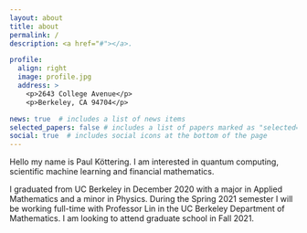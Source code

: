 ```yaml
---
layout: about
title: about
permalink: /
description: <a href="#"></a>.

profile:
  align: right
  image: profile.jpg
  address: >
    <p>2643 College Avenue</p>
    <p>Berkeley, CA 94704</p>

news: true  # includes a list of news items
selected_papers: false # includes a list of papers marked as "selected={true}"
social: true  # includes social icons at the bottom of the page
---
```


Hello my name is Paul K&ouml;ttering. I am interested in quantum computing, scientific machine learning and financial mathematics.

I graduated from UC Berkeley in December 2020 with a major in Applied Mathematics and a minor in Physics. During the Spring 2021 semester I will be working full-time with Professor Lin in the UC Berkeley Department of Mathematics. I am looking to attend graduate school in Fall 2021.
